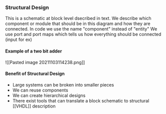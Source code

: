 ### Structural Design
This is a schematic at block level dsecribed in text. We describe which component or module that should be in this diagram and how they are connected.
In code we use the name "component" instead of "entity"
We use port and port maps which tells us how everything should be connected (input for ex)
#### Example of a two bit adder
![[Pasted image 20211103114238.png]]

#### Benefit of Structural Design 
- Large systems can be broken into smaller pieces
- We can reuse components
- We can create hierarchical designs
- There exist tools that can translate a block schematic to structural [[VHDL]] description